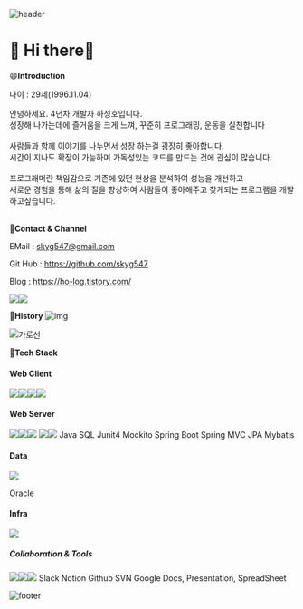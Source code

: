 ![header](https://capsule-render.vercel.app/api?type=waving&height=200&fontAlign=80&fontAlignY=40&color=timeGradient&section=header)

<h1>👋 Hi there👋</h1>

😄**Introduction**

나이 : 29세(1996.11.04)

안녕하세요. 4년차 개발자 하성호입니다.<br/>
성장해 나가는데에 즐거움을 크게 느껴, 꾸준히 프로그래밍, 운동을 실천합니다 <br/><br/>
사람들과 함께 이야기를 나누면서 성장 하는걸 굉장히 좋아합니다.<br/>
시간이 지나도 확장이 가능하며 가독성있는 코드를 만드는 것에 관심이 많습니다.<br/><br/>
프로그래머란 책임감으로 기존에 있던 현상을 분석하여 성능을 개선하고<br/>
새로운 경험을 통해 삶의 질을 향상하여 사람들이 좋아해주고 찾게되는 프로그램을 개발 하고싶습니다.<br/><br/>

💬**Contact & Channel**

EMail : [skyg547@gmail.com](mailto:skyg547@gmail.com)

Git Hub : https://github.com/skyg547

Blog : https://ho-log.tistory.com/

<img src="https://github-readme-stats.vercel.app/api?username=skyg547&count_private=true&show_icons=true&theme=omni" /><img src="http://mazassumnida.wtf/api/generate_badge?boj=skyg547" />


👯**History**
![img](https://lh6.googleusercontent.com/qicqIC9QOavO_pyVee-NS3E7EWgHDtu2PySoU_qhhxx7IlzrWK_M3TIrzuGHVWzkjHC2f-9LohSGzdYOU6Xgzx5vqfX1KSAmQoEDhyjbotzHnjxUSZF7fGDPmsCIXE1wZNUodDNt)


![가로선](https://lh6.googleusercontent.com/rO2v3sDVjdNwFxw-AxLXjTx3IoTqKjeqG5bYaNQnqPCYN1B6-42SPkIZ8LO6emQMGGjBpqlp__kM0Plc6wwiPc72EK_GYpK2J5zZMXB9MaQ7giauXA1MsstdQKeckZvWg2Lu9X2d)



🔭**Tech Stack**


<h4>Web Client</h4>
<img src="https://img.shields.io/badge/HTML5-E34F26?stylt&logo=HTML5&logoColor=white" /><img src="https://img.shields.io/badge/CSS3-1572B6?style=flat&logo=CSS3&logoColor=white" /><img src="https://img.shields.io/badge/JavaScript-F7DF1E?style=flat&logo=JavaScript&logoColor=black" /><img src="https://img.shields.io/badge/jQuery-0769AD?style=flat&logo=jQuery&logoColor=white" />

<h4>Web Server</h4>
<img src="https://img.shields.io/badge/Java-007396?style=flat&logo=Java&logoColor=white" /><img src="https://img.shields.io/badge/Spring-6DB33F?style=flat&logo=Spring&logoColor=white" /><img src="https://img.shields.io/badge/Maven-C71A36?style=flat&logo=Apache%20Maven&logoColor=white" />
<img src="https://img.shields.io/badge/Gradle-02303A?style=flat&logo=Gradle&logoColor=white" /><img src="https://img.shields.io/badge/JSON%20Web%20Tokens-000000?style=flat&logo=JSON%20Web%20Tokens&logoColor=white" />
Java SQL Junit4 Mockito Spring Boot Spring MVC JPA Mybatis

<h4>Data</h4>
<img src="https://img.shields.io/badge/MySQL-4479A1?style=flat&logo=MySQL&logoColor=white" />
<p>Oracle</p>

<h4>Infra</h4>
<img src="https://img.shields.io/badge/Jenkins-D24939?style=flat&logo=Jenkins&logoColor=white" />

<h5>Collaboration & Tools </h5>
<img src="https://img.shields.io/badge/Visual%20Studio%20Code-007ACC?style=flat&logo=Visual%20Studio%20Code&logoColor=white" /><img src="https://img.shields.io/badge/Intellij%20IDEA-000000?style=flat&logo=Intellij%20IDEA&logoColor=white" /><img src="https://img.shields.io/badge/Git-F05032?style=flat&logo=Git&logoColor=white" />
Slack Notion Github SVN Google Docs, Presentation, SpreadSheet


<!-- 
![가로선](https://lh6.googleusercontent.com/rO2v3sDVjdNwFxw-AxLXjTx3IoTqKjeqG5bYaNQnqPCYN1B6-42SPkIZ8LO6emQMGGjBpqlp__kM0Plc6wwiPc72EK_GYpK2J5zZMXB9MaQ7giauXA1MsstdQKeckZvWg2Lu9X2d)

🔭**아성다이소**

회계시스템 개발2021년 5월 - 현재, 강남 


모바일 경비 청구 

기술스택 : Android, IOS, HTML, CSS, JS, JQUERY, JAVA

컴퓨터로만 사용 할수 있던 기존 회계 시스템 경비 청구기능을 모바일 버전으로 구현



예산관리 

기술스택 : Oracle, Java, Spring, Mybatis, Xplatform

기존에 관리하던 예산 시스템의 비즈니스 로직과, 논리적 오류나는 부분을 개선하고, 데이터 테이블 교체 및 재설계, 서비스 유지보수 개발



매출조회

기술스택 : HTML, CSS, JS, JSP, ORACLEERP 

시스템에 매출 조회 메뉴 개발 
 -->
<!-- 
![가로선](https://lh6.googleusercontent.com/ySMHM29SDIH4nkc2_rU43WHQEpqged7ARvShZ7pb450d0wPKoHO2Gux3_TpR_yAcLeM3Um_SCP8bUHsXKA9UclWar8i3hT0F3Qx-IWHhShCv7Nvdt0iGWAE8rHG9kLBqOWp0dAYA)

🌱**EduCation & Study**    <br /> 

부산외국어대학교

컴퓨터공학과, 스마트언어IT

2015년 3월 - 2021년 2월, 부산

취득 학점 : 133(전공 : 63, 부전공 : 21 , 교양 : 41, 일반 : 6) 

전체 평점 : 3.94/4.5 

전공 평점 : 4.12/4.5

![Points scored](https://lh6.googleusercontent.com/6HSF9cxNN6M48V05kzFZSK5ygyNcnZ-qZhN1tLXjUHBVdJ0_eE3CQaqwfPf0H7v8SOE6WPXx7bxB6gbAy_1df-F207SDi_SH4dWsncwwXZu-eI7AM7aspY-rTYdRFYQDkCGVKT1L)


📫**기억에 남는 강의**

기업정보시스템 실무/ A+ / 

정보시스템에 대한 기획/개발/테스트/운영에 대해 전반적인 흐름을 파악

<br/>


기업커뮤니케이션 실무/ A +/ 

팀원들과 개발하는 과정과 방법들과 협업을 하기 위해 사용하는 문서 작성

<br/>


기업 맞춤형 프로젝트 기반 소프트웨어 실습/ A +/ 

클라이언트와 서버 프로그램 간 데이터의 통신에 대한 방법 

<br/>


기업 맞춤형 프로젝트 기반 하드웨어 실습/ A +/

내장형 시스템에 대해 프로그램을 적재하여 구동

<br/>



데이터베이스/ A +/ 

관계형 데이터베이스를 사용하여 데이터 처리 방법에 대한 기본

<br/>


운영체제/ A+ / 

컴퓨터 공학과 OS에 대핸 이해, 수행방식에 대한 처리



![가로선](https://lh6.googleusercontent.com/rO2v3sDVjdNwFxw-AxLXjTx3IoTqKjeqG5bYaNQnqPCYN1B6-42SPkIZ8LO6emQMGGjBpqlp__kM0Plc6wwiPc72EK_GYpK2J5zZMXB9MaQ7giauXA1MsstdQKeckZvWg2Lu9X2d)

2019 부산권 LINC+ 연합 캡스톤 경진대회 최우수

부산외국어대학교 2019 BCOPC 프로그래밍대회 	최우수

9회 동남권 sw 테스트 경진대회 3등 상/80명

부산외국어대학교 2019 프로그래밍 경시대회 장려상

2018 BUPC 참여2018 bufs 명저 읽기 18등



![가로선](https://lh6.googleusercontent.com/rO2v3sDVjdNwFxw-AxLXjTx3IoTqKjeqG5bYaNQnqPCYN1B6-42SPkIZ8LO6emQMGGjBpqlp__kM0Plc6wwiPc72EK_GYpK2J5zZMXB9MaQ7giauXA1MsstdQKeckZvWg2Lu9X2d)

SQLD 

리눅스마스터 2급

정보처리기사

Basic certifcate in software Testing

1종보통운전면허

토익 560

OPIC IM1	



![가로선](https://lh6.googleusercontent.com/F9nNowRtdVgUINNg0k8ALDM_LLP5V0t-djf3AKIajJGyOSdpb0Dko4gmrXZ1uzLXWhXhY3GYF3IfzYoGTD6l60ZdCJ56soRTy2NxmmZta4BuO6OJXgeZ6A3fscc9FPuQtr3nh89n)

**빅데이터 기반의 자바 웹 백엔드 고급개발자 양성과정**

20.07.20-20.12.31	

비트교육센터java, jsp, spring 기반의 백엔드 엔지니어 개발 과정 


**9차 동남권SW 품질역량센터 SW품질캠프**

19.09.04-19.09.05	

부산정보산업진흥원	sw test에 대한 화이트박스, 블랙박스 테스트, 테스트 케이스 작성, 테스트 실행 실무 과정


**모바일 UX/UI 디자인 실무**

19.08.20-19.08.22	

부산정보산업진흥원	모바일 디자인에 관한 포토샵, 레이아웃, 사용자 인터페이스, 사용자 경혐 실무 과정



![가로선](https://lh6.googleusercontent.com/F9nNowRtdVgUINNg0k8ALDM_LLP5V0t-djf3AKIajJGyOSdpb0Dko4gmrXZ1uzLXWhXhY3GYF3IfzYoGTD6l60ZdCJ56soRTy2NxmmZta4BuO6OJXgeZ6A3fscc9FPuQtr3nh89n)

**알고리즘, 자료구조 스터디**

21.03.29-21.07.05 

매주 백준, 프로그래머스에서 문제를 정하여 자료구조와 알고리즘을 사용해 Python으로 최적화된 코드를 만드는 법을 공부하였습니다<br/>



**부산외대 LINC+ 프로그래밍 동아리 BAAM 동아리**

19.05.04-20.02.27

1주일 각, 컴퓨터공학 주제 스터디, 산학EXPO, 서울시 앱공모전, 부산 LINC+ 캡스톤 경진대회, 부산외국어대학교 알고리즘 대회 참여<br/>



**2019 산학협력 EXPO**	

19.11.06-19.11.08

한국연구재단산학EXPO 부산외대 부스 전자기타 작품 전시<br/>



**2019 서울시 스마트 앱 공모전**

19.07.14-19.09.30

집수리 관련 어플리케이션 출품 <br/>


 -->
![footer](https://capsule-render.vercel.app/api?type=waving&height=200&fontAlign=80&fontAlignY=40&color=timeGradient&section=footer)


<!--

- 🔭 I’m currently working on ...

- 🌱 I’m currently learning ...

- 👯 I’m looking to collaborate on ...

- 🤔 I’m looking for help with ...

- 💬 Ask me about ...

- 📫 How to reach me: ...

- 😄 Pronouns: ...

- ⚡ Fun fact: ...

-->
